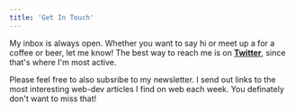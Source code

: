 ```yaml
---
title: 'Get In Touch'
---
```


My inbox is always open. Whether you want to say hi or meet up a for a coffee or beer, let me know! The best way to reach me is on <a href="https://twitter.com/f_hansmann" target="_blank" rel="nofollow noopener noreferrer">**Twitter**</a>, since that's where I'm most active.

Please feel free to also subsribe to my newsletter. I send out links to the most interesting web-dev articles I find on web each week. You definately don't want to miss that! 